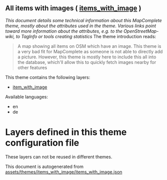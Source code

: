 [//]: # (WARNING: this file is automatically generated. Please find the sources at the bottom and edit those sources)

## All items with images ( [items_with_image](https://mapcomplete.org/items_with_image) )
_This document details some technical information about this MapComplete theme, mostly about the attributes used in the theme. Various links point toward more information about the attributes, e.g. to the OpenStreetMap-wiki, to TagInfo or tools creating statistics_
The theme introduction reads:

> A map showing all items on OSM which have an image. This theme is a very bad fit for MapComplete as someone is not able to directly add a picture. However, this theme is mostly here to include this all into the database, which'll allow this to quickly fetch images nearby for other features

This theme contains the following layers:


 - [item_with_image](../Layers/item_with_image.md)


Available languages:


 - en
 - de


# Layers defined in this theme configuration file
These layers can not be reused in different themes.


This document is autogenerated from [assets/themes/items_with_image/items_with_image.json](https://github.com/pietervdvn/MapComplete/blob/develop/assets/themes/items_with_image/items_with_image.json)
